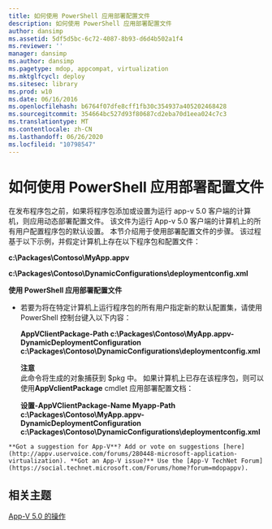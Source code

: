 ```yaml
---
title: 如何使用 PowerShell 应用部署配置文件
description: 如何使用 PowerShell 应用部署配置文件
author: dansimp
ms.assetid: 5df5d5bc-6c72-4087-8b93-d6d4b502a1f4
ms.reviewer: ''
manager: dansimp
ms.author: dansimp
ms.pagetype: mdop, appcompat, virtualization
ms.mktglfcycl: deploy
ms.sitesec: library
ms.prod: w10
ms.date: 06/16/2016
ms.openlocfilehash: b6764f07dfe8cff1fb30c354937a405202468428
ms.sourcegitcommit: 354664bc527d93f80687cd2eba70d1eea024c7c3
ms.translationtype: MT
ms.contentlocale: zh-CN
ms.lasthandoff: 06/26/2020
ms.locfileid: "10798547"
---
```

# 如何使用 PowerShell 应用部署配置文件


在发布程序包之前，如果将程序包添加或设置为运行 app-v 5.0 客户端的计算机，则应用动态部署配置文件。 该文件为运行 App-v 5.0 客户端的计算机上的所有用户配置程序包的默认设置。 本节介绍用于使用部署配置文件的步骤。 该过程基于以下示例，并假定计算机上存在以下程序包和配置文件：

**c:\\Packages\\Contoso\\MyApp.appv**

**c:\\Packages\\Contoso\\DynamicConfigurations\\deploymentconfig.xml**

**使用 PowerShell 应用部署配置文件**

-   若要为将在特定计算机上运行程序包的所有用户指定新的默认配置集，请使用 PowerShell 控制台键入以下内容：

    **AppVClientPackage-Path c:\\Packages\\Contoso\\MyApp.appv-DynamicDeploymentConfiguration c:\\Packages\\Contoso\\DynamicConfigurations\\deploymentconfig.xml**

    **注意**  
    此命令将生成的对象捕获到 $pkg 中。 如果计算机上已存在该程序包，则可以使用**AppVclientPackage** cmdlet 应用部署配置文档：

    **设置-AppVClientPackage-Name Myapp-Path c:\\Packages\\Contoso\\MyApp.appv-DynamicDeploymentConfiguration c:\\Packages\\Contoso\\DynamicConfigurations\\deploymentconfig.xml**



~~~
**Got a suggestion for App-V**? Add or vote on suggestions [here](http://appv.uservoice.com/forums/280448-microsoft-application-virtualization). **Got an App-V issue?** Use the [App-V TechNet Forum](https://social.technet.microsoft.com/Forums/home?forum=mdopappv).
~~~

## 相关主题


[App-V 5.0 的操作](operations-for-app-v-50.md)









